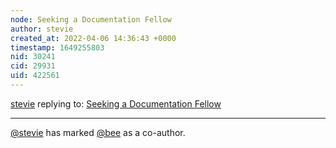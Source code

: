 ```yaml
---
node: Seeking a Documentation Fellow
author: stevie
created_at: 2022-04-06 14:36:43 +0000
timestamp: 1649255803
nid: 30241
cid: 29931
uid: 422561
---
```




[stevie](../profile/stevie) replying to: [Seeking a Documentation Fellow](../notes/stevie/04-06-2022/seeking-a-documentation-fellow)

----
 [@stevie](/profile/stevie) has marked [@bee](/profile/bee) as a co-author. 